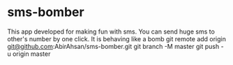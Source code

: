 # sms-bomber
This app developed for making fun with sms. You can send huge sms to other's number by one click. It is behaving like a bomb
git remote add origin git@github.com:AbirAhsan/sms-bomber.git
git branch -M master
git push -u origin master

